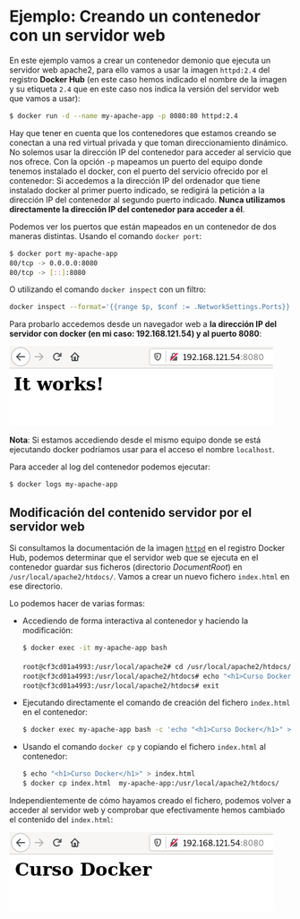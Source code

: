 # Ejemplo: Creando un contenedor con un servidor web

En este ejemplo vamos a crear un contenedor demonio que ejecuta un servidor web apache2, para ello vamos a usar la imagen `httpd:2.4` del registro **Docker Hub** (en este caso hemos indicado el nombre de la imagen y su etiqueta `2.4` que en este caso nos indica la versión del servidor web que vamos a usar):

```bash
$ docker run -d --name my-apache-app -p 8080:80 httpd:2.4
```

Hay que tener en cuenta que los contenedores que estamos creando se conectan a una red virtual privada y que toman direccionamiento dinámico. No solemos usar la dirección IP del contenedor para acceder al servicio que nos ofrece. Con la opción `-p` mapeamos un puerto del equipo donde tenemos instalado el docker, con el puerto del servicio ofrecido por el contenedor: Si accedemos a la dirección IP del ordenador que tiene instalado docker al primer puerto indicado, se redigirá la petición a la dirección IP del contenedor al segundo puerto indicado. **Nunca utilizamos directamente la dirección IP del contenedor para acceder a él**. 

Podemos ver los puertos que están mapeados en un contenedor de dos maneras distintas. Usando el comando `docker port`:

```bash
$ docker port my-apache-app
80/tcp -> 0.0.0.0:8080
80/tcp -> [::]:8080
```

O utilizando el comando `docker inspect` con un filtro:

```bash
docker inspect --format='{{range $p, $conf := .NetworkSettings.Ports}}  {{(index $conf 0).HostPort}} -> {{$p}} {{end}}' my-apache-app
```

Para probarlo accedemos desde un navegador web a **la dirección IP del servidor con docker (en mi caso: 192.168.121.54) y al puerto 8080**:

![web](img/web.png)

**Nota**: Si estamos accediendo desde el mismo equipo donde se está ejecutando docker podríamos usar para el acceso el nombre `localhost`.

Para acceder al log del contenedor podemos ejecutar:

```bash
$ docker logs my-apache-app
```

## Modificación del contenido servidor por el servidor web

Si consultamos la documentación de la imagen [`httpd`](https://hub.docker.com/_/httpd) en el registro Docker Hub, podemos determinar que el servidor web que se ejecuta en el contenedor guardar sus ficheros (directorio *DocumentRoot*) en `/usr/local/apache2/htdocs/`. Vamos a crear un nuevo fichero `index.html` en ese directorio.

Lo podemos hacer de varias formas:

* Accediendo de forma interactiva al contenedor y haciendo la modificación:

    ```bash
    $ docker exec -it my-apache-app bash

    root@cf3cd01a4993:/usr/local/apache2# cd /usr/local/apache2/htdocs/
    root@cf3cd01a4993:/usr/local/apache2/htdocs# echo "<h1>Curso Docker</h1>" > index.html
    root@cf3cd01a4993:/usr/local/apache2/htdocs# exit
    ```

* Ejecutando directamente el comando de creación del fichero `index.html` en el contenedor:

    ```bash
    $ docker exec my-apache-app bash -c 'echo "<h1>Curso Docker</h1>" > /usr/local/apache2/htdocs/index.html'
    ```

* Usando el comando `docker cp` y copiando el fichero `index.html` al contenedor:

    ```bash
    $ echo "<h1>Curso Docker</h1>" > index.html
    $ docker cp index.html  my-apache-app:/usr/local/apache2/htdocs/
    ```
    
Independientemente de cómo hayamos creado el fichero, podemos volver a acceder al servidor web y comprobar que efectivamente hemos cambiado el contenido del `index.html`:

![web](img/web2.png)
